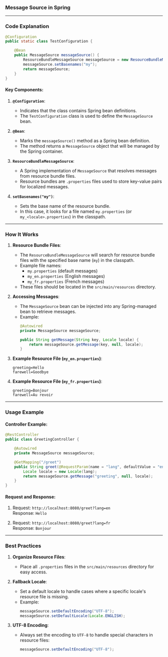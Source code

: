 ### **Message Source in Spring** 
 
---

### **Code Explanation**

```java
@Configuration
public static class TestConfiguration {

    @Bean
    public MessageSource messageSource() {
        ResourceBundleMessageSource messageSource = new ResourceBundleMessageSource();
        messageSource.setBasenames("my");
        return messageSource;
    }
}
```

#### **Key Components**:

1. **`@Configuration`**:
   - Indicates that the class contains Spring bean definitions.
   - The `TestConfiguration` class is used to define the `MessageSource` bean.

2. **`@Bean`**:
   - Marks the `messageSource()` method as a Spring bean definition.
   - The method returns a `MessageSource` object that will be managed by the Spring container.

3. **`ResourceBundleMessageSource`**:
   - A Spring implementation of `MessageSource` that resolves messages from resource bundle files.
   - Resource bundles are `.properties` files used to store key-value pairs for localized messages.

4. **`setBasenames("my")`**:
   - Sets the base name of the resource bundle.
   - In this case, it looks for a file named `my.properties` (or `my_<locale>.properties`) in the classpath.

---

### **How It Works**

1. **Resource Bundle Files**:
   - The `ResourceBundleMessageSource` will search for resource bundle files with the specified base name (`my`) in the classpath.
   - Example file names:
     - `my.properties` (default messages)
     - `my_en.properties` (English messages)
     - `my_fr.properties` (French messages)
   - These files should be located in the `src/main/resources` directory.

2. **Accessing Messages**:
   - The `MessageSource` bean can be injected into any Spring-managed bean to retrieve messages.
   - Example:
     ```java
     @Autowired
     private MessageSource messageSource;

     public String getMessage(String key, Locale locale) {
         return messageSource.getMessage(key, null, locale);
     }
     ```

3. **Example Resource File (`my_en.properties`)**:
   ```properties
   greeting=Hello
   farewell=Goodbye
   ```

4. **Example Resource File (`my_fr.properties`)**:
   ```properties
   greeting=Bonjour
   farewell=Au revoir
   ```

---

### **Usage Example**

#### **Controller Example**:
```java
@RestController
public class GreetingController {

    @Autowired
    private MessageSource messageSource;

    @GetMapping("/greet")
    public String greet(@RequestParam(name = "lang", defaultValue = "en") String lang) {
        Locale locale = new Locale(lang);
        return messageSource.getMessage("greeting", null, locale);
    }
}
```

#### **Request and Response**:
1. Request: `http://localhost:8080/greet?lang=en`  
   Response: `Hello`

2. Request: `http://localhost:8080/greet?lang=fr`  
   Response: `Bonjour`

---

### **Best Practices**

1. **Organize Resource Files**:
   - Place all `.properties` files in the `src/main/resources` directory for easy access.

2. **Fallback Locale**:
   - Set a default locale to handle cases where a specific locale's resource file is missing.
   - Example:
     ```java
     messageSource.setDefaultEncoding("UTF-8");
     messageSource.setDefaultLocale(Locale.ENGLISH);
     ```

3. **UTF-8 Encoding**:
   - Always set the encoding to `UTF-8` to handle special characters in resource files:
     ```java
     messageSource.setDefaultEncoding("UTF-8");
     ```


